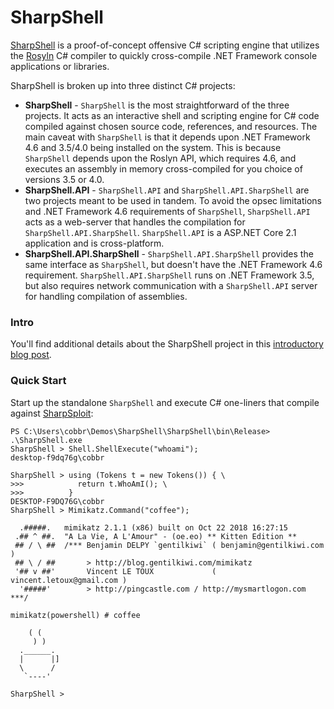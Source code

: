 # SharpShell

[SharpShell](https://github.com/cobbr/SharpShell) is a proof-of-concept offensive C# scripting engine that utilizes the [Rosyln](https://github.com/dotnet/roslyn) C# compiler to quickly cross-compile .NET Framework console applications or libraries.

SharpShell is broken up into three distinct C# projects:

* **SharpShell** - `SharpShell` is the most straightforward of the three projects. It acts as an interactive shell and scripting engine for C# code compiled against chosen source code, references, and resources. The main caveat with `SharpShell` is that it depends upon .NET Framework 4.6 and 3.5/4.0 being installed on the system. This is because `SharpShell` depends upon the Roslyn API, which requires 4.6, and executes an assembly in memory cross-compiled for you choice of versions 3.5 or 4.0.
* **SharpShell.API** - `SharpShell.API` and `SharpShell.API.SharpShell` are two projects meant to be used in tandem. To avoid the opsec limitations and .NET Framework 4.6 requirements of `SharpShell`, `SharpShell.API` acts as a web-server that handles the compilation for `SharpShell.API.SharpShell`. `SharpShell.API` is a ASP.NET Core 2.1 application and is cross-platform.
* **SharpShell.API.SharpShell** - `SharpShell.API.SharpShell` provides the same interface as `SharpShell`, but doesn't have the .NET Framework 4.6 requirement. `SharpShell.API.SharpShell` runs on .NET Framework 3.5, but also requires network communication with a `SharpShell.API` server for handling compilation of assemblies.

### Intro

You'll find additional details about the SharpShell project in this [introductory blog post](https://cobbr.io/SharpShell.html).

### Quick Start

Start up the standalone `SharpShell` and execute C# one-liners that compile against [SharpSploit](https://github.com/cobbr/SharpSploit):

```
PS C:\Users\cobbr\Demos\SharpShell\SharpShell\bin\Release> .\SharpShell.exe
SharpShell > Shell.ShellExecute("whoami");
desktop-f9dq76g\cobbr

SharpShell > using (Tokens t = new Tokens()) { \
>>>            return t.WhoAmI(); \
>>>          }
DESKTOP-F9DQ76G\cobbr
SharpShell > Mimikatz.Command("coffee");

  .#####.   mimikatz 2.1.1 (x86) built on Oct 22 2018 16:27:15
 .## ^ ##.  "A La Vie, A L'Amour" - (oe.eo) ** Kitten Edition **
 ## / \ ##  /*** Benjamin DELPY `gentilkiwi` ( benjamin@gentilkiwi.com )
 ## \ / ##       > http://blog.gentilkiwi.com/mimikatz
 '## v ##'       Vincent LE TOUX             ( vincent.letoux@gmail.com )
  '#####'        > http://pingcastle.com / http://mysmartlogon.com   ***/

mimikatz(powershell) # coffee

    ( (
     ) )
  .______.
  |      |]
  \      /
   `----'

SharpShell >
```
